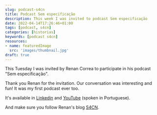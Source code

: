 ```yaml
---
slug: podcast-s4cn
title: Podcast Sem especificação
description: This week I was invited to podcast Sem especificação
date: 2022-04-14T17:26:46+01:00
tags: [podcast, s4cn]
categories: [historias]
keywords: [podcast s4cn]
resources:
- name: featuredImage
  src: 'images/thumbnail.jpg'
draft: true
---
```

This Tuesday I was invited by Renan Correa to participate in his podcast "Sem especificação".

<!--more-->

Thank you Renan for the invitation. Our conversation was interesting and fun! It was my first podcast ever too.

It's available in [Linkedin][1] and [YouTube][2] (spoken in Portuguese).

And make sure you follow Renan's blog [S4CN][3].

[1]: <https://www.linkedin.com/video/event/urn:li:ugcPost:6919354281930170368/>
[2]: <https://www.youtube.com/watch?v=KtwbgiqbbHk>
[3]: <https://s4cn.com/>

